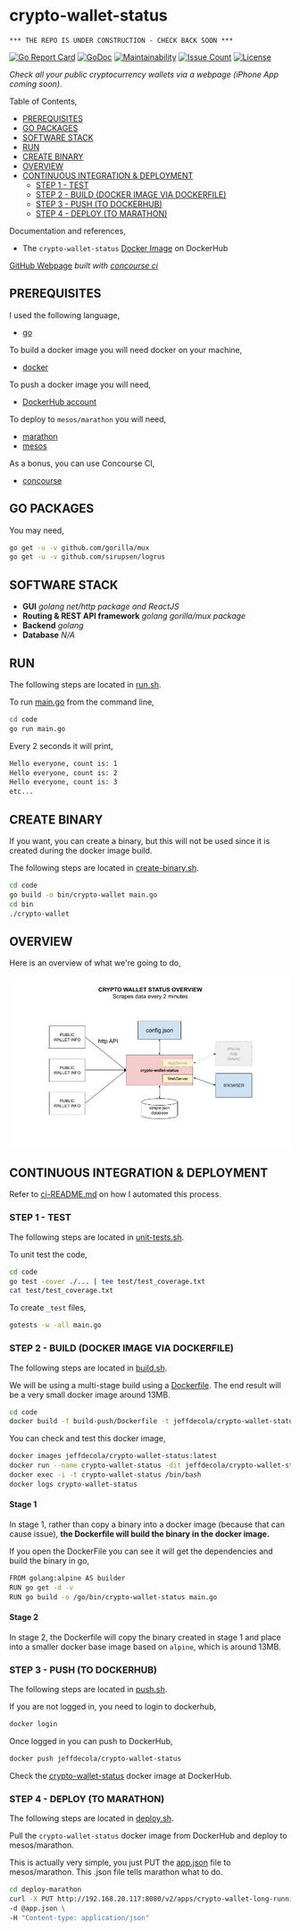 # crypto-wallet-status

```text
*** THE REPO IS UNDER CONSTRUCTION - CHECK BACK SOON ***
```

[![Go Report Card](https://goreportcard.com/badge/github.com/JeffDeCola/crypto-wallet-status)](https://goreportcard.com/report/github.com/JeffDeCola/crypto-wallet-status)
[![GoDoc](https://godoc.org/github.com/JeffDeCola/crypto-wallet-status?status.svg)](https://godoc.org/github.com/JeffDeCola/crypto-wallet-status)
[![Maintainability](https://api.codeclimate.com/v1/badges/5ffc9029429ce278f688/maintainability)](https://codeclimate.com/github/JeffDeCola/crypto-wallet-status/maintainability)
[![Issue Count](https://codeclimate.com/github/JeffDeCola/crypto-wallet-status/badges/issue_count.svg)](https://codeclimate.com/github/JeffDeCola/crypto-wallet-status/issues)
[![License](http://img.shields.io/:license-mit-blue.svg)](http://jeffdecola.mit-license.org)

_Check all your public cryptocurrency wallets via a webpage (iPhone App coming soon)._

Table of Contents,

* [PREREQUISITES](https://github.com/JeffDeCola/crypto-wallet-status#prerequisites)
* [GO PACKAGES](https://github.com/JeffDeCola/crypto-wallet-status#go-packages)
* [SOFTWARE STACK](https://github.com/JeffDeCola/crypto-wallet-status#software-stack)
* [RUN](https://github.com/JeffDeCola/crypto-wallet-status#run)
* [CREATE BINARY](https://github.com/JeffDeCola/crypto-wallet-status#create-binary)
* [OVERVIEW](https://github.com/JeffDeCola/crypto-wallet-status#overview)
* [CONTINUOUS INTEGRATION & DEPLOYMENT](https://github.com/JeffDeCola/crypto-wallet-status#continuous-integration--deployment)
  * [STEP 1 - TEST](https://github.com/JeffDeCola/crypto-wallet-status#step-1---test)
  * [STEP 2 - BUILD (DOCKER IMAGE VIA DOCKERFILE)](https://github.com/JeffDeCola/crypto-wallet-status#step-2---build-docker-image-via-dockerfile)
  * [STEP 3 - PUSH (TO DOCKERHUB)](https://github.com/JeffDeCola/crypto-wallet-status#step-3---push-to-dockerhub)
  * [STEP 4 - DEPLOY (TO MARATHON)](https://github.com/JeffDeCola/crypto-wallet-status#step-4---deploy-to-marathon)

Documentation and references,

* The `crypto-wallet-status`
  [Docker Image](https://hub.docker.com/r/jeffdecola/crypto-wallet-status)
  on DockerHub

[GitHub Webpage](https://jeffdecola.github.io/crypto-wallet-status/)
_built with
[concourse ci](https://github.com/JeffDeCola/crypto-wallet-status/blob/master/ci-README.md)_

## PREREQUISITES

I used the following language,

* [go](https://github.com/JeffDeCola/my-cheat-sheets/tree/master/software/development/languages/go-cheat-sheet)

To build a docker image you will need docker on your machine,

* [docker](https://github.com/JeffDeCola/my-cheat-sheets/tree/master/software/operations-tools/orchestration/builds-deployment-containers/docker-cheat-sheet)

To push a docker image you will need,

* [DockerHub account](https://hub.docker.com/)

To deploy to `mesos/marathon` you will need,

* [marathon](https://github.com/JeffDeCola/my-cheat-sheets/tree/master/software/operations-tools/orchestration/cluster-managers-resource-management-scheduling/marathon-cheat-sheet)
* [mesos](https://github.com/JeffDeCola/my-cheat-sheets/tree/master/software/operations-tools/orchestration/cluster-managers-resource-management-scheduling/mesos-cheat-sheet)

As a bonus, you can use Concourse CI,

* [concourse](https://github.com/JeffDeCola/my-cheat-sheets/tree/master/software/operations-tools/continuous-integration-continuous-deployment/concourse-cheat-sheet)

## GO PACKAGES

You may need,

```bash
go get -u -v github.com/gorilla/mux
go get -u -v github.com/sirupsen/logrus
```

## SOFTWARE STACK

* **GUI**
  _golang net/http package and ReactJS_
* **Routing & REST API framework**
  _golang gorilla/mux package_
* **Backend**
  _golang_
* **Database**
  _N/A_

## RUN

The following steps are located in
[run.sh](https://github.com/JeffDeCola/crypto-wallet-status/blob/master/code/run.sh).

To run
[main.go](https://github.com/JeffDeCola/crypto-wallet-status/blob/master/code/main.go)
from the command line,

```bash
cd code
go run main.go
```

Every 2 seconds it will print,

```bash
Hello everyone, count is: 1
Hello everyone, count is: 2
Hello everyone, count is: 3
etc...
```

## CREATE BINARY

If you want, you can create a binary, but this will not be used since
it is created during the docker image build.

The following steps are located in
[create-binary.sh](https://github.com/JeffDeCola/crypto-wallet-status/blob/master/code/bin/create-binary.sh).

```bash
cd code
go build -o bin/crypto-wallet main.go
cd bin
./crypto-wallet
```

## OVERVIEW

Here is an overview of what we're going to do,

![IMAGE - crypto-wallet-status-overview - IMAGE](docs/pics/crypto-wallet-status-overview.jpg)

## CONTINUOUS INTEGRATION & DEPLOYMENT

Refer to
[ci-README.md](https://github.com/JeffDeCola/crypto-wallet-status/blob/master/ci-README.md)
on how I automated this process.

### STEP 1 - TEST

The following steps are located in
[unit-tests.sh](https://github.com/JeffDeCola/crypto-wallet-status/tree/master/code/test/unit-tests.sh).

To unit test the code,

```bash
cd code
go test -cover ./... | tee test/test_coverage.txt
cat test/test_coverage.txt
```

To create `_test` files,

```bash
gotests -w -all main.go
```

### STEP 2 - BUILD (DOCKER IMAGE VIA DOCKERFILE)

The following steps are located in
[build.sh](https://github.com/JeffDeCola/crypto-wallet-status/blob/master/code/build-push/build.sh).

We will be using a multi-stage build using a
[Dockerfile](https://github.com/JeffDeCola/crypto-wallet-status/blob/master/code/build-push/Dockerfile).
The end result will be a very small docker image around 13MB.

```bash
cd code
docker build -f build-push/Dockerfile -t jeffdecola/crypto-wallet-status .
```

You can check and test this docker image,

```bash
docker images jeffdecola/crypto-wallet-status:latest
docker run --name crypto-wallet-status -dit jeffdecola/crypto-wallet-status
docker exec -i -t crypto-wallet-status /bin/bash
docker logs crypto-wallet-status
```

#### Stage 1

In stage 1, rather than copy a binary into a docker image (because
that can cause issue), **the Dockerfile will build the binary in the
docker image.**

If you open the DockerFile you can see it will get the dependencies and
build the binary in go,

```bash
FROM golang:alpine AS builder
RUN go get -d -v
RUN go build -o /go/bin/crypto-wallet-status main.go
```

#### Stage 2

In stage 2, the Dockerfile will copy the binary created in
stage 1 and place into a smaller docker base image based
on `alpine`, which is around 13MB.

### STEP 3 - PUSH (TO DOCKERHUB)

The following steps are located in
[push.sh](https://github.com/JeffDeCola/crypto-wallet-status/blob/master/code/build-push/push.sh).

If you are not logged in, you need to login to dockerhub,

```bash
docker login
```

Once logged in you can push to DockerHub,

```bash
docker push jeffdecola/crypto-wallet-status
```

Check the
[crypto-wallet-status](https://hub.docker.com/r/jeffdecola/crypto-wallet-status)
docker image at DockerHub.

### STEP 4 - DEPLOY (TO MARATHON)

The following steps are located in
[deploy.sh](https://github.com/JeffDeCola/crypto-wallet-status/blob/master/code/deploy-marathon/deploy.sh).

Pull the `crypto-wallet-status` docker image
from DockerHub and deploy to mesos/marathon.

This is actually very simple, you just PUT the
[app.json](https://github.com/JeffDeCola/crypto-wallet-status/blob/master/code/deploy-marathon/app.json)
file to mesos/marathon. This .json file tells marathon what to do.

```bash
cd deploy-marathon
curl -X PUT http://192.168.20.117:8080/v2/apps/crypto-wallet-long-running \
-d @app.json \
-H "Content-type: application/json"
```
